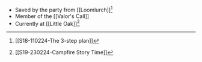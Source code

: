 - Saved by the party from [[Loomlurch]][^s18]
- Member of the [[Valor's Call]]
- Currently at [[Little Oak]][^s19]


[^s18]: [[S18-110224-The 3-step plan]]
[^s19]: [[S19-230224-Campfire Story Time]]